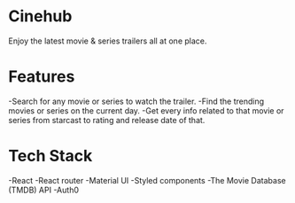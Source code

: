 # Cinehub

Enjoy the latest movie & series trailers all at one place.

# Features


  -Search for any movie or series to watch the trailer.
  -Find the trending movies or series on the current day.
  -Get every info related to that movie or series from starcast to rating and release date of that.
  
# Tech Stack  


  -React
  -React router
  -Material UI
  -Styled components
  -The Movie Database (TMDB) API
  -Auth0
  
